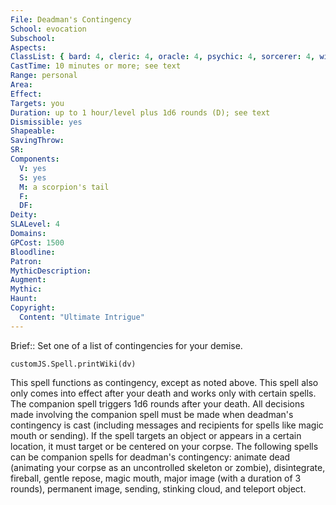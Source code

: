 ```yaml
---
File: Deadman's Contingency
School: evocation
Subschool: 
Aspects: 
ClassList: { bard: 4, cleric: 4, oracle: 4, psychic: 4, sorcerer: 4, wizard: 4, witch: 4 }
CastTime: 10 minutes or more; see text
Range: personal
Area: 
Effect: 
Targets: you
Duration: up to 1 hour/level plus 1d6 rounds (D); see text
Dismissible: yes
Shapeable: 
SavingThrow: 
SR: 
Components:
  V: yes
  S: yes
  M: a scorpion's tail
  F: 
  DF: 
Deity: 
SLALevel: 4
Domains: 
GPCost: 1500
Bloodline: 
Patron: 
MythicDescription: 
Augment: 
Mythic: 
Haunt: 
Copyright:
  Content: "Ultimate Intrigue"
---
```

Brief:: Set one of a list of contingencies for your demise.

```dataviewjs
customJS.Spell.printWiki(dv)
```

This spell functions as contingency, except as noted above. This spell also only comes into effect after your death and works only with certain spells. The companion spell triggers 1d6 rounds after your death. All decisions made involving the companion spell must be made when deadman's contingency is cast (including messages and recipients for spells like magic mouth or sending). If the spell targets an object or appears in a certain location, it must target or be centered on your corpse.  The following spells can be companion spells for deadman's contingency: animate dead (animating your corpse as an uncontrolled skeleton or zombie), disintegrate, fireball, gentle repose, magic mouth, major image (with a duration of 3 rounds), permanent image, sending, stinking cloud, and teleport object.
